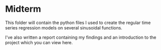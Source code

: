# Midterm

This folder will contain the python files I used to create the regular time series regression models on several sinusoidal functions.

I've also written a report containing my findings and an introduction to the project which you can view here.
